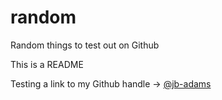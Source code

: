 # random
Random things to test out on Github

This is a README

Testing a link to my Github handle -> [@jb-adams](https://github.com/jb-adams)